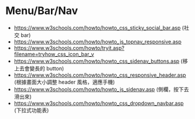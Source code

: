# Menu/Bar/Nav

* https://www.w3schools.com/howto/howto_css_sticky_social_bar.asp (社交 bar)
* https://www.w3schools.com/howto/howto_js_topnav_responsive.asp
* https://www.w3schools.com/howto/tryit.asp?filename=tryhow_css_icon_bar_v
* https://www.w3schools.com/howto/howto_css_sidenav_buttons.asp (移上去會變長的 button)
* https://www.w3schools.com/howto/howto_css_responsive_header.asp (根據畫面大小調整 header 風格，適應手機)
* https://www.w3schools.com/howto/howto_js_sidenav.asp (側欄，按下去滑出來)
* https://www.w3schools.com/howto/howto_css_dropdown_navbar.asp (下拉式功能表)
